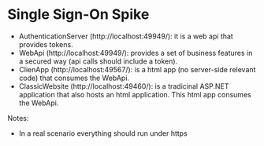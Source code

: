 # Single Sign-On Spike

* AuthenticationServer (http://localhost:49949/): it is a web api that provides tokens.
* WebApi (http://localhost:49949/): provides a set of business features in a secured way (api calls should include a token).
* ClienApp (http://localhost:49567/): is a html app (no server-side relevant code) that consumes the WebApi.
* ClassicWebsite (http://localhost:49460/): is a tradicinal ASP.NET application that also hosts an html application. This html app consumes the WebApi.


Notes:
* In a real scenario everything should run under https